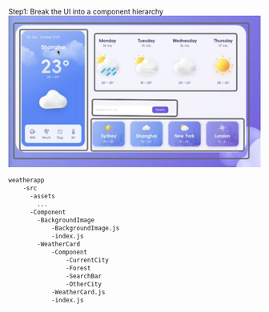 Step1: Break the UI into a component hierarchy 
![alt text](image.png)

```plaintext
weatherapp
    -src
      -assets
        ...
      -Component
        -BackgroundImage
            -BackgroundImage.js
            -index.js
        -WeatherCard
            -Component
                -CurrentCity
                -Forest
                -SearchBar
                -OtherCity
            -WeatherCard.js
            -index.js
                
